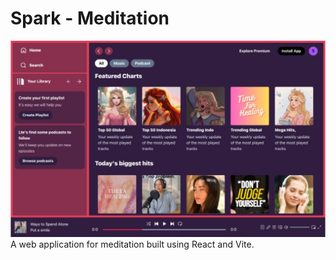 # Spark - Meditation

![alt text](https://github.com/shivaaugusta/Meditation-Apps/blob/main/src/assets/spark.png?raw=true)
A web application for meditation built using React and Vite.
